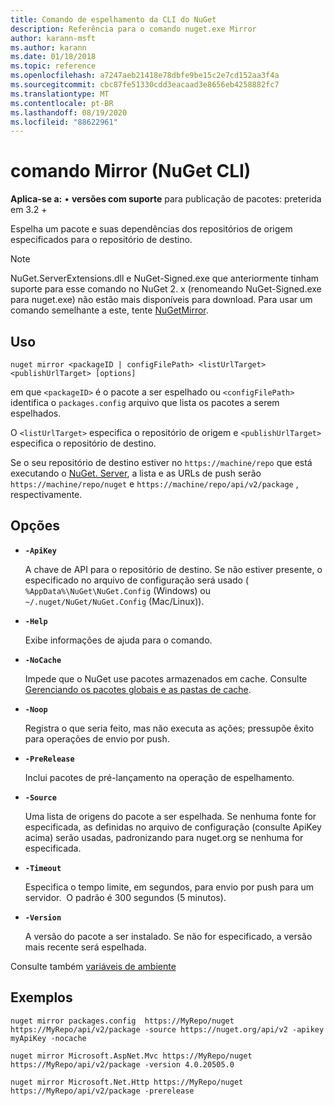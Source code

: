 ```yaml
---
title: Comando de espelhamento da CLI do NuGet
description: Referência para o comando nuget.exe Mirror
author: karann-msft
ms.author: karann
ms.date: 01/18/2018
ms.topic: reference
ms.openlocfilehash: a7247aeb21418e78dbfe9be15c2e7cd152aa3f4a
ms.sourcegitcommit: cbc87fe51330cdd3eacaad3e8656eb4258882fc7
ms.translationtype: MT
ms.contentlocale: pt-BR
ms.lasthandoff: 08/19/2020
ms.locfileid: "88622961"
---
```

# <a name="mirror-command-nuget-cli"></a>comando Mirror (NuGet CLI)

**Aplica-se a:** &bullet; **versões com suporte** para publicação de pacotes: preterida em 3.2 +

Espelha um pacote e suas dependências dos repositórios de origem especificados para o repositório de destino.

> [!NOTE]
> NuGet.ServerExtensions.dll e NuGet-Signed.exe que anteriormente tinham suporte para esse comando no NuGet 2. x (renomeando NuGet-Signed.exe para nuget.exe) não estão mais disponíveis para download. Para usar um comando semelhante a este, tente [NuGetMirror](https://www.nuget.org/packages/NuGetMirror/).

## <a name="usage"></a>Uso

```cli
nuget mirror <packageID | configFilePath> <listUrlTarget> <publishUrlTarget> [options]
```

em que `<packageID>` é o pacote a ser espelhado ou `<configFilePath>` identifica o `packages.config` arquivo que lista os pacotes a serem espelhados.

O `<listUrlTarget>` especifica o repositório de origem e `<publishUrlTarget>` especifica o repositório de destino.

Se o seu repositório de destino estiver no `https://machine/repo` que está executando o [NuGet. Server](../../hosting-packages/nuget-server.md), a lista e as URLs de push serão `https://machine/repo/nuget` e `https://machine/repo/api/v2/package` , respectivamente.

## <a name="options"></a>Opções

- **`-ApiKey`**

  A chave de API para o repositório de destino. Se não estiver presente, o especificado no arquivo de configuração será usado ( `%AppData%\NuGet\NuGet.Config` (Windows) ou `~/.nuget/NuGet/NuGet.Config` (Mac/Linux)).

- **`-Help`**

  Exibe informações de ajuda para o comando.

- **`-NoCache`**

  Impede que o NuGet use pacotes armazenados em cache. Consulte [Gerenciando os pacotes globais e as pastas de cache](../../consume-packages/managing-the-global-packages-and-cache-folders.md).

- **`-Noop`**

  Registra o que seria feito, mas não executa as ações; pressupõe êxito para operações de envio por push.

- **`-PreRelease`**

  Inclui pacotes de pré-lançamento na operação de espelhamento.

- **`-Source`**

  Uma lista de origens do pacote a ser espelhada. Se nenhuma fonte for especificada, as definidas no arquivo de configuração (consulte ApiKey acima) serão usadas, padronizando para nuget.org se nenhuma for especificada.

- **`-Timeout`**

  Especifica o tempo limite, em segundos, para envio por push para um servidor.  O padrão é 300 segundos (5 minutos).

- **`-Version`**

  A versão do pacote a ser instalado. Se não for especificado, a versão mais recente será espelhada.

Consulte também [variáveis de ambiente](cli-ref-environment-variables.md)

## <a name="examples"></a>Exemplos

```cli
nuget mirror packages.config  https://MyRepo/nuget https://MyRepo/api/v2/package -source https://nuget.org/api/v2 -apikey myApiKey -nocache

nuget mirror Microsoft.AspNet.Mvc https://MyRepo/nuget https://MyRepo/api/v2/package -version 4.0.20505.0

nuget mirror Microsoft.Net.Http https://MyRepo/nuget https://MyRepo/api/v2/package -prerelease
```
